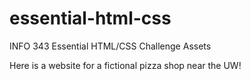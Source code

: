 essential-html-css
==================

INFO 343 Essential HTML/CSS Challenge Assets

Here is a website for a fictional pizza shop near the UW!
